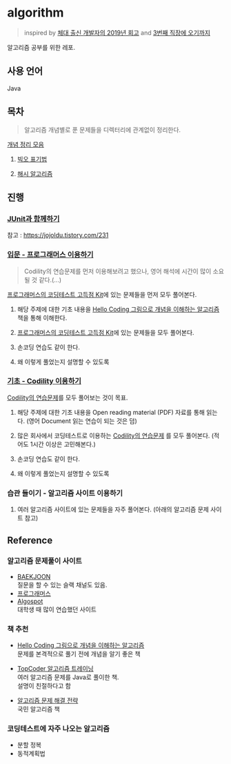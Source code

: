 # algorithm

> inspired by [체대 출신 개발자의 2019년 회고](https://ryan-han.com/post/memoirs/memoirs2019/) and [3번째 직장에 오기까지](https://jojoldu.tistory.com/279?category=689637)  

알고리즘 공부를 위한 레포.  

## 사용 언어

Java 

## 목차
> 알고리즘 개념별로 푼 문제들을 디렉터리에 관계없이 정리한다.  

[개념 정리 모음](./%EA%B0%9C%EB%85%90%EC%A0%95%EB%A6%AC)  

1. [빅오 표기법](./%EA%B0%9C%EB%85%90%EC%A0%95%EB%A6%AC#빅오-표기법)

2. [해시 알고리즘](./%EA%B0%9C%EB%85%90%EC%A0%95%EB%A6%AC#해시-알고리즘)  



## 진행  

### [**JUnit과 함께하기**](https://code.visualstudio.com/docs/java/java-testing)  

참고 : https://jojoldu.tistory.com/231  

### [입문 - 프로그래머스 이용하기](./programmers-coding-test)  

> Codility의 연습문제를 먼저 이용해보려고 했으나, 영어 해석에 시간이 많이 소요될 것 같다.(...)  

[프로그래머스의 코딩테스트 고득점 Kit](https://programmers.co.kr/learn/challenges)에 있는 문제들을 먼저 모두 풀어본다. 

1. 해당 주제에 대한 기초 내용을 [Hello Coding 그림으로 개념을 이해하는 알고리즘](http://www.hanbit.co.kr/store/books/look.php?p_code=B5896248244) 책을 통해 이해한다.  

2. [프로그래머스의 코딩테스트 고득점 Kit](https://programmers.co.kr/learn/challenges)에 있는 문제들을 모두 풀어본다. 

3. 손코딩 연습도 같이 한다.  

4. 왜 이렇게 풀었는지 설명할 수 있도록  

### [기초 - Codility 이용하기](./codility-lessons)

[Codility의 연습문제](https://app.codility.com/programmers/lessons/1-iterations/)를 모두 풀어보는 것이 목표.  

1. 해당 주제에 대한 기초 내용을 Open reading material (PDF) 자료를 통해 읽는다. (영어 Document 읽는 연습이 되는 것은 덤)

2. 많은 회사에서 코딩테스트로 이용하는 [Codility의 연습문제](https://app.codility.com/programmers/lessons/1-iterations/) 를 모두 풀어본다. (적어도 1시간 이상은 고민해본다.)  

3. 손코딩 연습도 같이 한다.  

4. 왜 이렇게 풀었는지 설명할 수 있도록  


### 습관 들이기 - 알고리즘 사이트 이용하기  

1. 여러 알고리즘 사이트에 있는 문제들을 자주 풀어본다. (아래의 알고리즘 문제 사이트 참고)  

## Reference  

### 알고리즘 문제풀이 사이트  

* [BAEKJOON](https://www.acmicpc.net/)  
질문을 할 수 있는 슬랙 채널도 있음.  
* [프로그래머스](https://programmers.co.kr/learn/challenges)
* [Algospot](https://www.algospot.com/)  
대학생 때 많이 연습했던 사이트

### 책 추천  

* [Hello Coding 그림으로 개념을 이해하는 알고리즘](http://www.hanbit.co.kr/store/books/look.php?p_code=B5896248244)  
문제를 본격적으로 풀기 전에 개념을 알기 좋은 책  

* [TopCoder 알고리즘 트레이닝](https://book.naver.com/bookdb/book_detail.nhn?bid=7333164)  
여러 알고리즘 문제를 Java로 풀이한 책.  
설명이 친절하다고 함  

* [알고리즘 문제 해결 전략](https://book.naver.com/bookdb/book_detail.nhn?bid=7058764)  
국민 알고리즘 책  


### 코딩테스트에 자주 나오는 알고리즘  

* 분할 정복  
* 동적계획법  
